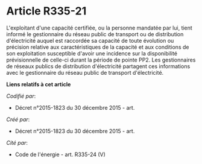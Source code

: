 # Article R335-21

L'exploitant d'une capacité certifiée, ou la personne mandatée par lui, tient informé le gestionnaire du réseau public de
transport ou de distribution d'électricité auquel est raccordée sa capacité de toute évolution ou précision relative aux
caractéristiques de la capacité et aux conditions de son exploitation susceptible d'avoir une incidence sur la disponibilité
prévisionnelle de celle-ci durant la période de pointe PP2. Les gestionnaires de réseaux publics de distribution
d'électricité partagent ces informations avec le gestionnaire du réseau public de transport d'électricité.

**Liens relatifs à cet article**

_Codifié par_:

  - Décret n°2015-1823 du 30 décembre 2015 - art.

_Créé par_:

  - Décret n°2015-1823 du 30 décembre 2015 - art.

_Cité par_:

  - Code de l'énergie - art. R335-24 (V)
